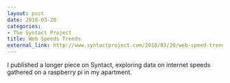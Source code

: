 ```yaml
---
layout: post
date: 2018-03-20
categories:
- The Syntact Project
title: Web Speeds Trends
external_link: http://www.syntactproject.com/2018/03/20/web-speed-trends.html
---
```


I published a longer piece on Syntact, exploring data on internet speeds gathered on a raspberry pi in my apartment.
